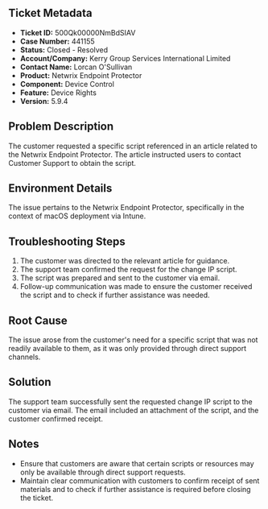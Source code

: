 ## Ticket Metadata
- **Ticket ID:** 500Qk00000NmBdSIAV
- **Case Number:** 441155
- **Status:** Closed - Resolved
- **Account/Company:** Kerry Group Services International Limited
- **Contact Name:** Lorcan O'Sullivan
- **Product:** Netwrix Endpoint Protector
- **Component:** Device Control
- **Feature:** Device Rights
- **Version:** 5.9.4

## Problem Description
The customer requested a specific script referenced in an article related to the Netwrix Endpoint Protector. The article instructed users to contact Customer Support to obtain the script.

## Environment Details
The issue pertains to the Netwrix Endpoint Protector, specifically in the context of macOS deployment via Intune.

## Troubleshooting Steps
1. The customer was directed to the relevant article for guidance.
2. The support team confirmed the request for the change IP script.
3. The script was prepared and sent to the customer via email.
4. Follow-up communication was made to ensure the customer received the script and to check if further assistance was needed.

## Root Cause
The issue arose from the customer's need for a specific script that was not readily available to them, as it was only provided through direct support channels.

## Solution
The support team successfully sent the requested change IP script to the customer via email. The email included an attachment of the script, and the customer confirmed receipt.

## Notes
- Ensure that customers are aware that certain scripts or resources may only be available through direct support requests.
- Maintain clear communication with customers to confirm receipt of sent materials and to check if further assistance is required before closing the ticket.